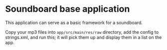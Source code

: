# Soundboard base application
This application can serve as a basic framework for a soundboard. 

Copy your mp3 files into `app/src/main/res/raw` directory, 
add the config to strings.xml, and run this; 
it will pick them up and display them in a list on the app.

